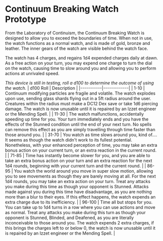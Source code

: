 # Continuum Breaking Watch Prototype

From the Laboratory of Continuism, the Continuum Breaking Watch is designed to allow you to exceed the boundaries of time. When not in use, the watch functions as a normal watch, and is made of gold, bronze and leather. The inner gears of the watch are visible behind the watch face.

The watch has 4 charges, and regains 1d4 expended charges daily at dawn. As a free action on your turn, you may expend one charge to turn the dial on the watch, causing time to slow around you and allowing you to perform actions at unrivaled speed.

*This device is still in testing, roll a d100 to determine the outcome of using the watch.*
| d100 Roll | Description |
|-----------|-------------|
| 1-10 | Continuum modifying particles are fragile and volatile. The watch explodes upon use, sending glass shards flying out in a 5ft radius around the user. Creatures within the radius must make a DC12 Dex save or take 1d6 piercing damage. The watch is now unusable until it is repaired by an Izzet engineer or the Mending Spell. |
| 11-30 | The watch malfunctions, accidentally speeding up time for you. Your turn immediately ends and you have the effects of the Stunned condition until the end of your next turn. No spells can remove this effect as you are simply travelling through time faster than those around you. |
| 31-70 | You watch as time slows around you, kind of.... It seems as though the watch didn't work to its fullest potential. Nonetheless, with your enhanced perception of time, you may take an extra bonus action on your current turn, or an extra reaction in the current round. |
| 71-85 | Time has instantly become slower for you, and you are able to take an extra bonus action on your turn and an extra reaction for the next 1d4 rounds, beginning with your current turn and the current round. |
| 86-95 | You watch the world around you move in super slow motion, allowing you to see movements as though they are barely moving at all. For the next 1d4 rounds, you may take an extra action on your turn. Treat any attacks you make during this time as though your opponent is Stunned. Attacks made against you during this time have disadvantage, as you are nothing more than a blur to their eyes. If this effect happens, the watch expends an extra charge due to its inefficiency. |
| 96-100 | Time all but stops for you. You can take up to 1d4 turns in a row where you can use actions and move as normal. Treat any attacks you make during this turn as though your opponent is Stunned, Blinded, and Deafened, as you are literally inconceivable to those around you. The watch expends 2 extra charges, if this brings the charges left to or below 0, the watch is now unusable until it is repaired by an Izzet engineer or the Mending Spell. |
